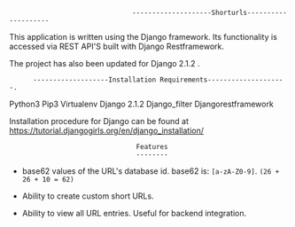                                    --------------------Shorturls--------------------
                                      

This  application is written using the Django framework. 
Its functionality is accessed via REST API'S built with Django Restframework. 

The project has also been updated for Django 2.1.2 .

          -------------------Installation Requirements--------------------.
Python3
Pip3
Virtualenv
Django 2.1.2
Django_filter
Djangorestframework

Installation procedure for Django can be found at https://tutorial.djangogirls.org/en/django_installation/

                                    Features
                                    --------

* base62 values of the URL's database id. base62 is: `[a-zA-Z0-9]`. `(26 + 26 +
  10 = 62)`

* Ability to create custom short URLs.

* Ability to view all URL entries. Useful for backend integration.
